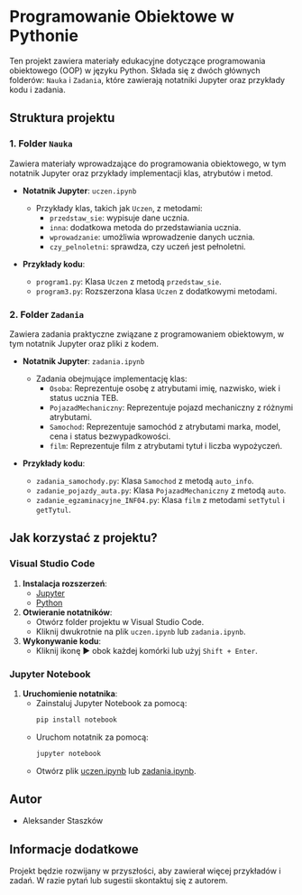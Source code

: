 # Programowanie Obiektowe w Pythonie

Ten projekt zawiera materiały edukacyjne dotyczące programowania obiektowego (OOP) w języku Python. Składa się z dwóch głównych folderów: `Nauka` i `Zadania`, które zawierają notatniki Jupyter oraz przykłady kodu i zadania.

## Struktura projektu

### 1. Folder `Nauka`

Zawiera materiały wprowadzające do programowania obiektowego, w tym notatnik Jupyter oraz przykłady implementacji klas, atrybutów i metod.

- **Notatnik Jupyter**: `uczen.ipynb`

  - Przykłady klas, takich jak `Uczen`, z metodami:
    - `przedstaw_sie`: wypisuje dane ucznia.
    - `inna`: dodatkowa metoda do przedstawiania ucznia.
    - `wprowadzanie`: umożliwia wprowadzenie danych ucznia.
    - `czy_pelnoletni`: sprawdza, czy uczeń jest pełnoletni.

- **Przykłady kodu**:
  - `program1.py`: Klasa `Uczen` z metodą `przedstaw_sie`.
  - `program3.py`: Rozszerzona klasa `Uczen` z dodatkowymi metodami.

### 2. Folder `Zadania`

Zawiera zadania praktyczne związane z programowaniem obiektowym, w tym notatnik Jupyter oraz pliki z kodem.

- **Notatnik Jupyter**: `zadania.ipynb`

  - Zadania obejmujące implementację klas:
    - `Osoba`: Reprezentuje osobę z atrybutami imię, nazwisko, wiek i status ucznia TEB.
    - `PojazadMechaniczny`: Reprezentuje pojazd mechaniczny z różnymi atrybutami.
    - `Samochod`: Reprezentuje samochód z atrybutami marka, model, cena i status bezwypadkowości.
    - `film`: Reprezentuje film z atrybutami tytuł i liczba wypożyczeń.

- **Przykłady kodu**:
  - `zadania_samochody.py`: Klasa `Samochod` z metodą `auto_info`.
  - `zadanie_pojazdy_auta.py`: Klasa `PojazadMechaniczny` z metodą `auto`.
  - `zadanie_egzaminacyjne_INF04.py`: Klasa `film` z metodami `setTytul` i `getTytul`.

## Jak korzystać z projektu?

### Visual Studio Code

1. **Instalacja rozszerzeń**:
   - [Jupyter](https://marketplace.visualstudio.com/items?itemName=ms-toolsai.jupyter)
   - [Python](https://marketplace.visualstudio.com/items?itemName=ms-python.python)
2. **Otwieranie notatników**:
   - Otwórz folder projektu w Visual Studio Code.
   - Kliknij dwukrotnie na plik `uczen.ipynb` lub `zadania.ipynb`.
3. **Wykonywanie kodu**:
   - Kliknij ikonę ▶️ obok każdej komórki lub użyj `Shift + Enter`.

### Jupyter Notebook

1. **Uruchomienie notatnika**:
   - Zainstaluj Jupyter Notebook za pomocą:
     ```bash
     pip install notebook
     ```
   - Uruchom notatnik za pomocą:
     ```bash
     jupyter notebook
     ```
   - Otwórz plik [uczen.ipynb](http://_vscodecontentref_/0) lub [zadania.ipynb](http://_vscodecontentref_/1).

## Autor

- Aleksander Staszków

## Informacje dodatkowe

Projekt będzie rozwijany w przyszłości, aby zawierał więcej przykładów i zadań. W razie pytań lub sugestii skontaktuj się z autorem.
